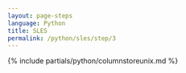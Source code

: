 ```yaml
---
layout: page-steps
language: Python
title: SLES
permalink: /python/sles/step/3
---
```


{% include partials/python/columnstoreunix.md %}

